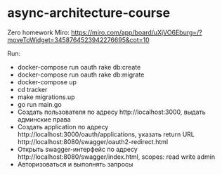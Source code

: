 # async-architecture-course

Zero homework Miro:
https://miro.com/app/board/uXjVO6Eburg=/?moveToWidget=3458764523942276695&cot=10

Run:
* docker-compose run oauth rake db:create
* docker-compose run oauth rake db:migrate
* docker-compose up
* cd tracker
* make migrations.up
* go run main.go
* Создать пользователя по адресу http://localhost:3000, выдать админские права
* Создать application по адресу http://localhost:3000/oauth/applications, указать return URL http://localhost:8080/swagger/oauth2-redirect.html
* Открыть swagger-интерфейс по адресу http://localhost:8080/swagger/index.html, scopes: read write admin
* Авторизоваться и выполнять запросы